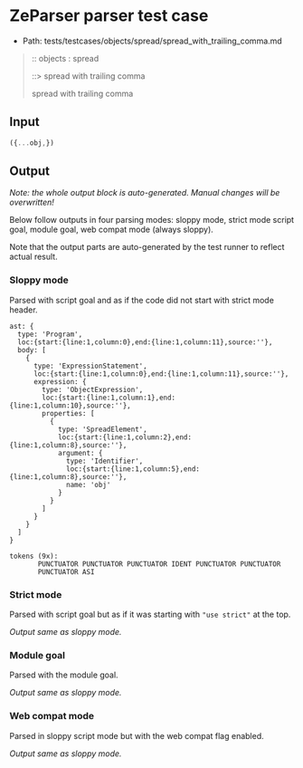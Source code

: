 # ZeParser parser test case

- Path: tests/testcases/objects/spread/spread_with_trailing_comma.md

> :: objects : spread
>
> ::> spread with trailing comma
>
> spread with trailing comma


## Input

`````js
({...obj,})
`````

## Output

_Note: the whole output block is auto-generated. Manual changes will be overwritten!_

Below follow outputs in four parsing modes: sloppy mode, strict mode script goal, module goal, web compat mode (always sloppy).

Note that the output parts are auto-generated by the test runner to reflect actual result.

### Sloppy mode

Parsed with script goal and as if the code did not start with strict mode header.

`````
ast: {
  type: 'Program',
  loc:{start:{line:1,column:0},end:{line:1,column:11},source:''},
  body: [
    {
      type: 'ExpressionStatement',
      loc:{start:{line:1,column:0},end:{line:1,column:11},source:''},
      expression: {
        type: 'ObjectExpression',
        loc:{start:{line:1,column:1},end:{line:1,column:10},source:''},
        properties: [
          {
            type: 'SpreadElement',
            loc:{start:{line:1,column:2},end:{line:1,column:8},source:''},
            argument: {
              type: 'Identifier',
              loc:{start:{line:1,column:5},end:{line:1,column:8},source:''},
              name: 'obj'
            }
          }
        ]
      }
    }
  ]
}

tokens (9x):
       PUNCTUATOR PUNCTUATOR PUNCTUATOR IDENT PUNCTUATOR PUNCTUATOR
       PUNCTUATOR ASI
`````

### Strict mode

Parsed with script goal but as if it was starting with `"use strict"` at the top.

_Output same as sloppy mode._

### Module goal

Parsed with the module goal.

_Output same as sloppy mode._

### Web compat mode

Parsed in sloppy script mode but with the web compat flag enabled.

_Output same as sloppy mode._
